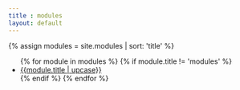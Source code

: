 ```yaml
---
title : modules
layout: default
---
```


{% assign modules = site.modules | sort: 'title' %}
<ul>
{% for module in modules %}
	{% if module.title != 'modules' %}
		<li>
			<a href="{{site.baseurl}}{{module.url}}">{{module.title | upcase}}</a>
		</li>
	{% endif %}
{% endfor %}
</ul>